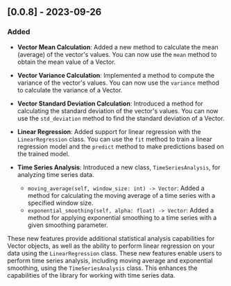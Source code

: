 ## [0.0.8] - 2023-09-26
### Added
- **Vector Mean Calculation**: Added a new method to calculate the mean (average) of the vector's values. You can now use the `mean` method to obtain the mean value of a Vector.

- **Vector Variance Calculation**: Implemented a method to compute the variance of the vector's values. You can now use the `variance` method to calculate the variance of a Vector.

- **Vector Standard Deviation Calculation**: Introduced a method for calculating the standard deviation of the vector's values. You can now use the `std_deviation` method to find the standard deviation of a Vector.

- **Linear Regression**: Added support for linear regression with the `LinearRegression` class. You can use the `fit` method to train a linear regression model and the `predict` method to make predictions based on the trained model.

- **Time Series Analysis**: Introduced a new class, `TimeSeriesAnalysis`, for analyzing time series data.
  - `moving_average(self, window_size: int) -> Vector`: Added a method for calculating the moving average of a time series with a specified window size.
  - `exponential_smoothing(self, alpha: float) -> Vector`: Added a method for applying exponential smoothing to a time series with a given smoothing parameter.

These new features provide additional statistical analysis capabilities for Vector objects, as well as the ability to perform linear regression on your data using the `LinearRegression` class.
These new features enable users to perform time series analysis, including moving average and exponential smoothing, using the `TimeSeriesAnalysis` class. This enhances the capabilities of the library for working with time series data.
